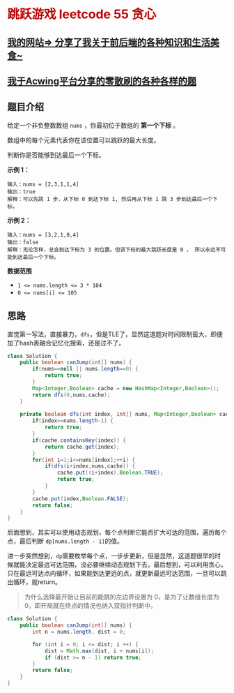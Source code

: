 # <font color="bb000">跳跃游戏 leetcode 55 贪心</font>

## [我的网站=> 分享了我关于前后端的各种知识和生活美食~](https://www.fanxy.cloud)

## [我于Acwing平台分享的零散刷的各种各样的题](https://www.acwing.com/blog/content/33005/) 

## 题目介绍

给定一个非负整数数组 `nums` ，你最初位于数组的 **第一个下标** 。

数组中的每个元素代表你在该位置可以跳跃的最大长度。

判断你是否能够到达最后一个下标。

**示例 1：**

```
输入：nums = [2,3,1,1,4]
输出：true
解释：可以先跳 1 步，从下标 0 到达下标 1, 然后再从下标 1 跳 3 步到达最后一个下标。
```

**示例 2：**

```
输入：nums = [3,2,1,0,4]
输出：false
解释：无论怎样，总会到达下标为 3 的位置。但该下标的最大跳跃长度是 0 ， 所以永远不可能到达最后一个下标。
```

 

**数据范围**

- `1 <= nums.length <= 3 * 104`
- `0 <= nums[i] <= 105`



## 思路

直觉第一写法，直接暴力，`dfs`，但是TLE了，显然这道题对时间限制蛮大，即便加了hash表融合记忆化搜索，还是过不了。

```java
class Solution {
    public boolean canJump(int[] nums) {
        if(nums==null || nums.length==0) {
            return true;
        }
        Map<Integer,Boolean> cache = new HashMap<Integer,Boolean>();
        return dfs(0,nums,cache);
    }
    
    private boolean dfs(int index, int[] nums, Map<Integer,Boolean> cache) {
        if(index>=nums.length-1) {
            return true;
        }
        if(cache.containsKey(index)) {
            return cache.get(index);
        }
        for(int i=1;i<=nums[index];++i) {
            if(dfs(i+index,nums,cache)) {
                cache.put((i+index),Boolean.TRUE);
                return true;
            }
        }
        cache.put(index,Boolean.FALSE);
        return false;
    }
}	
```



后面想到，其实可以使用动态规划，每个点判断它能否扩大可达的范围，遍历每个点，最后判断 `dp[nums.length - 1]`的值。

进一步突然想到，`dp`需要枚举每个点，一步步更新，但是显然，这道题很早的时候就能决定最远可达范围，没必要继续动态规划下去，最后想到，可以利用贪心，只在最远可达点内循环，如果能到达更远的点，就更新最远可达范围，一旦可以跳出循环，就return。

> 为什么选择最开始让目前的能跳的左边界设置为 0，是为了让数组长度为0，即开局就在终点的情况也纳入双指针判断中。

```java
class Solution {
    public boolean canJump(int[] nums) {
        int n = nums.length, dist = 0;

        for (int i = 0; i <= dist; i ++) {
            dist = Math.max(dist, i + nums[i]);
            if (dist >= n - 1) return true;
        }
        return false;
    }
}
```









